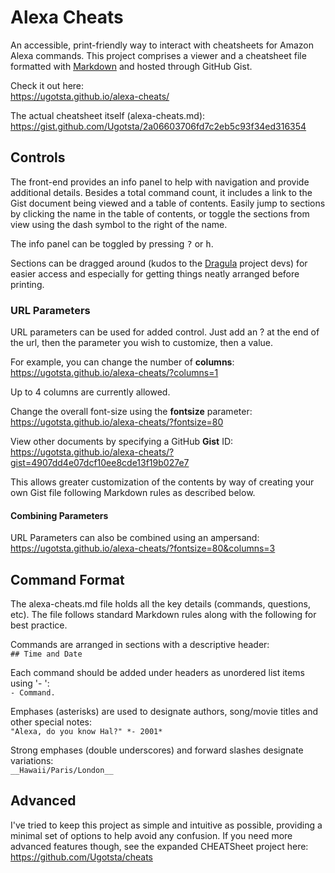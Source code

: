 # Alexa Cheats
An accessible, print-friendly way to interact with cheatsheets for Amazon Alexa commands. This project comprises a viewer and a cheatsheet file formatted with [Markdown](https://en.wikipedia.org/wiki/Markdown) and hosted through GitHub Gist.

Check it out here:  
https://ugotsta.github.io/alexa-cheats/

The actual cheatsheet itself (alexa-cheats.md):  
https://gist.github.com/Ugotsta/2a06603706fd7c2eb5c93f34ed316354

## Controls
The front-end provides an info panel to help with navigation and provide additional details. Besides a total command count, it includes a link to the Gist document being viewed and a table of contents. Easily jump to sections by clicking the name in the table of contents, or toggle the sections from view using the dash symbol to the right of the name.

The info panel can be toggled by pressing <kbd>?</kbd> or <kbd>h</kbd>.

Sections can be dragged around (kudos to the [Dragula](https://bevacqua.github.io/dragula/) project devs) for easier access and especially for getting things neatly arranged before printing.

### URL Parameters
URL parameters can be used for added control. Just add an ? at the end of the url, then the parameter you wish to customize, then a value.

For example, you can change the number of __columns__:  
https://ugotsta.github.io/alexa-cheats/?columns=1

Up to 4 columns are currently allowed.

Change the overall font-size using the __fontsize__ parameter:  
https://ugotsta.github.io/alexa-cheats/?fontsize=80

View other documents by specifying a GitHub __Gist__ ID:  
https://ugotsta.github.io/alexa-cheats/?gist=4907dd4e07dcf10ee8cde13f19b027e7

This allows greater customization of the contents by way of creating your own Gist file following Markdown rules as described below.

#### Combining Parameters

URL Parameters can also be combined using an ampersand:  
https://ugotsta.github.io/alexa-cheats/?fontsize=80&columns=3

## Command Format
The alexa-cheats.md file holds all the key details (commands, questions, etc). The file follows standard Markdown rules along with the following for best practice.

Commands are arranged in sections with a descriptive header:  
`## Time and Date`

Each command should be added under headers as unordered list items using '- ':  
`- Command.`

Emphases (asterisks) are used to designate authors, song/movie titles and other special notes:  
`"Alexa, do you know Hal?" *- 2001*`

Strong emphases (double underscores) and forward slashes designate variations:  
`__Hawaii/Paris/London__`

## Advanced
I've tried to keep this project as simple and intuitive as possible, providing a minimal set of options to help avoid any confusion. If you need more advanced features though, see the expanded CHEATSheet project here: https://github.com/Ugotsta/cheats
